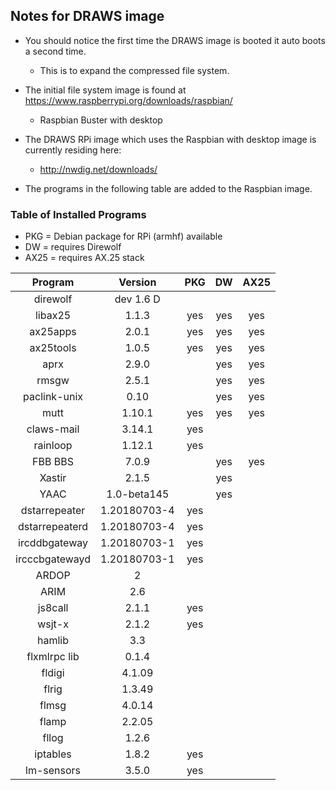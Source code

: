 ## Notes for DRAWS image

* You should notice the first time the DRAWS image is booted it auto boots a second time.
  * This is to expand the compressed file system.

* The initial file system image is found at https://www.raspberrypi.org/downloads/raspbian/
  * Raspbian Buster with desktop
* The DRAWS RPi image which uses the Raspbian with desktop image is currently residing here:
  * http://nwdig.net/downloads/

* The programs in the following table are added to the Raspbian image.

### Table of Installed Programs

* PKG = Debian package for RPi (armhf) available
* DW = requires Direwolf
* AX25 = requires AX.25 stack


|    Program   |  Version |  PKG  |  DW   |  AX25 |
| :---------:  | :------: | :---: | :---: | :---: |
| direwolf     |   dev 1.6 D  |       |       |       |
| libax25      |   1.1.3  |  yes  |  yes  |  yes  |
| ax25apps     |   2.0.1  |  yes  |  yes  |  yes  |
| ax25tools    |   1.0.5  |  yes  |  yes  |  yes  |
| aprx         |   2.9.0  |       |  yes  |  yes  |
| rmsgw        |   2.5.1  |       |  yes  |  yes  |
| paclink-unix |    0.10  |       |  yes  |  yes  |
| mutt         |   1.10.1  |  yes  |  yes  |  yes    |
| claws-mail   |   3.14.1  |  yes  |       |       |
| rainloop     |   1.12.1  |  yes  |       |       |
| FBB BBS      |   7.0.9   |       |  yes  |  yes  |
| Xastir       |   2.1.5     |    |  yes  |       |
| YAAC           | 1.0-beta145  |      | yes  |
| dstarrepeater  | 1.20180703-4 | yes |   |   |
| dstarrepeaterd | 1.20180703-4 | yes |   |   |
| ircddbgateway  | 1.20180703-1 | yes |   |   |
| ircccbgatewayd | 1.20180703-1 | yes |   |   |
| ARDOP        |  2      |      |     |   |
| ARIM         |  2.6    |      |     |   |
| js8call      |  2.1.1  |  yes  |     |   |
| wsjt-x       |  2.1.2  |  yes  |     |   |
| hamlib       |  3.3    |      |     |   |
| flxmlrpc lib |  0.1.4  |      |     |   |
| fldigi       |  4.1.09 |      |     |   |
| flrig        |  1.3.49 |      |     |   |
| flmsg        |  4.0.14 |      |     |   |
| flamp        |  2.2.05 |      |     |   |
| fllog        |  1.2.6  |      |     |   |
| iptables     |  1.8.2  |  yes |     |   |
| lm-sensors   |  3.5.0  |  yes  |     |   |
